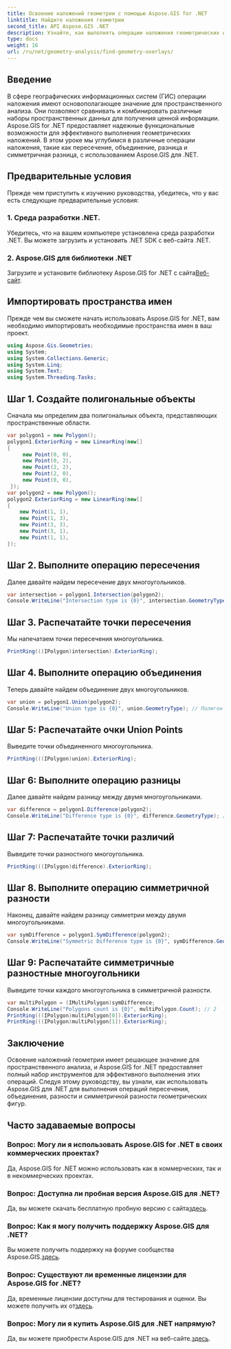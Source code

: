 ```yaml
---
title: Освоение наложений геометрии с помощью Aspose.GIS for .NET
linktitle: Найдите наложения геометрии
second_title: API Aspose.GIS .NET
description: Узнайте, как выполнять операции наложения геометрических фигур с помощью Aspose.GIS для .NET. Освойте операции пересечения, объединения, разности и симметричной разности.
type: docs
weight: 16
url: /ru/net/geometry-analysis/find-geometry-overlays/
---
```

## Введение
В сфере географических информационных систем (ГИС) операции наложения имеют основополагающее значение для пространственного анализа. Они позволяют сравнивать и комбинировать различные наборы пространственных данных для получения ценной информации. Aspose.GIS for .NET предоставляет надежные функциональные возможности для эффективного выполнения геометрических наложений. В этом уроке мы углубимся в различные операции наложения, такие как пересечение, объединение, разница и симметричная разница, с использованием Aspose.GIS для .NET.
## Предварительные условия
Прежде чем приступить к изучению руководства, убедитесь, что у вас есть следующие предварительные условия:
### 1. Среда разработки .NET.
Убедитесь, что на вашем компьютере установлена среда разработки .NET. Вы можете загрузить и установить .NET SDK с веб-сайта .NET.
### 2. Aspose.GIS для библиотеки .NET
 Загрузите и установите библиотеку Aspose.GIS for .NET с сайта[Веб-сайт](https://releases.aspose.com/gis/net/).
## Импортировать пространства имен
Прежде чем вы сможете начать использовать Aspose.GIS for .NET, вам необходимо импортировать необходимые пространства имен в ваш проект.
```csharp
using Aspose.Gis.Geometries;
using System;
using System.Collections.Generic;
using System.Linq;
using System.Text;
using System.Threading.Tasks;
```

## Шаг 1. Создайте полигональные объекты
Сначала мы определим два полигональных объекта, представляющих пространственные области.
```csharp
var polygon1 = new Polygon();
polygon1.ExteriorRing = new LinearRing(new[]
{
	 new Point(0, 0),
	 new Point(0, 2),
	 new Point(2, 2),
	 new Point(2, 0),
	 new Point(0, 0),
 });
var polygon2 = new Polygon();
polygon2.ExteriorRing = new LinearRing(new[]
{
	new Point(1, 1),
	new Point(1, 3),
	new Point(3, 3),
	new Point(3, 1),
	new Point(1, 1),
});
```
## Шаг 2. Выполните операцию пересечения
Далее давайте найдем пересечение двух многоугольников.
```csharp
var intersection = polygon1.Intersection(polygon2);
Console.WriteLine("Intersection type is {0}", intersection.GeometryType); // Полигон
```
## Шаг 3. Распечатайте точки пересечения
Мы напечатаем точки пересечения многоугольника.
```csharp
PrintRing(((IPolygon)intersection).ExteriorRing);
```
## Шаг 4. Выполните операцию объединения
Теперь давайте найдем объединение двух многоугольников.
```csharp
var union = polygon1.Union(polygon2);
Console.WriteLine("Union type is {0}", union.GeometryType); // Полигон
```
## Шаг 5: Распечатайте очки Union Points
Выведите точки объединенного многоугольника.
```csharp
PrintRing(((IPolygon)union).ExteriorRing);
```
## Шаг 6: Выполните операцию разницы
Далее давайте найдем разницу между двумя многоугольниками.
```csharp
var difference = polygon1.Difference(polygon2);
Console.WriteLine("Difference type is {0}", difference.GeometryType); // Полигон
```
## Шаг 7: Распечатайте точки различий
Выведите точки разностного многоугольника.
```csharp
PrintRing(((IPolygon)difference).ExteriorRing);
```
## Шаг 8. Выполните операцию симметричной разности
Наконец, давайте найдем разницу симметрии между двумя многоугольниками.
```csharp
var symDifference = polygon1.SymDifference(polygon2);
Console.WriteLine("Symmetric Difference type is {0}", symDifference.GeometryType); // Мультиполигон
```
## Шаг 9: Распечатайте симметричные разностные многоугольники
Выведите точки каждого многоугольника в симметричной разности.
```csharp
var multiPolygon = (IMultiPolygon)symDifference;
Console.WriteLine("Polygons count is {0}", multiPolygon.Count); // 2
PrintRing(((IPolygon)multiPolygon[0]).ExteriorRing);
PrintRing(((IPolygon)multiPolygon[1]).ExteriorRing);
```
## Заключение
Освоение наложений геометрии имеет решающее значение для пространственного анализа, и Aspose.GIS for .NET предоставляет полный набор инструментов для эффективного выполнения этих операций. Следуя этому руководству, вы узнали, как использовать Aspose.GIS для .NET для выполнения операций пересечения, объединения, разности и симметричной разности геометрических фигур.
## Часто задаваемые вопросы
### Вопрос: Могу ли я использовать Aspose.GIS for .NET в своих коммерческих проектах?
Да, Aspose.GIS for .NET можно использовать как в коммерческих, так и в некоммерческих проектах.
### Вопрос: Доступна ли пробная версия Aspose.GIS для .NET?
 Да, вы можете скачать бесплатную пробную версию с сайта[здесь](https://releases.aspose.com/).
### Вопрос: Как я могу получить поддержку Aspose.GIS для .NET?
 Вы можете получить поддержку на форуме сообщества Aspose.GIS.[здесь](https://forum.aspose.com/c/gis/33).
### Вопрос: Существуют ли временные лицензии для Aspose.GIS for .NET?
 Да, временные лицензии доступны для тестирования и оценки. Вы можете получить их от[здесь](https://purchase.aspose.com/temporary-license/).
### Вопрос: Могу ли я купить Aspose.GIS для .NET напрямую?
 Да, вы можете приобрести Aspose.GIS для .NET на веб-сайте.[здесь](https://purchase.aspose.com/buy).